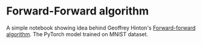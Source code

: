 # Forward-Forward algorithm

A simple notebook showing idea behind Geoffrey Hinton's [Forward-forward algorithm](https://arxiv.org/abs/2212.13345). The PyTorch model trained on MNIST dataset.